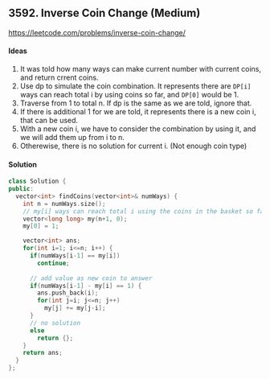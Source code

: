 ## 3592. Inverse Coin Change (Medium)


https://leetcode.com/problems/inverse-coin-change/


#### Ideas
1. It was told how many ways can make current number with current coins, and return crrent coins.
2. Use dp to simulate the coin combination. It represents there are `DP[i]` ways can reach total i by using coins so far, and `DP[0]` would be 1.
3. Traverse from 1 to total n. If dp is the same as we are told, ignore that.
4. If there is additional 1 for we are told, it represents there is a new coin i, that can be used.
5. With a new coin i, we have to consider the combination by using it, and we will add them up from i to n.
6. Otherewise, there is no solution for current i. (Not enough coin type)

#### Solution
```C++
class Solution {
public:
  vector<int> findCoins(vector<int>& numWays) {
    int n = numWays.size();
    // my[i] ways can reach total i using the coins in the basket so far
    vector<long long> my(n+1, 0);
    my[0] = 1;

    vector<int> ans;
    for(int i=1; i<=n; i++) {
      if(numWays[i-1] == my[i])
        continue;
      
      // add value as new coin to answer
      if(numWays[i-1] - my[i] == 1) {
        ans.push_back(i);
        for(int j=i; j<=n; j++)
          my[j] += my[j-i];
      }
      // no solution
      else 
        return {};
    }
    return ans;
  }
};
```